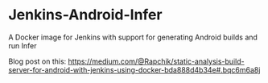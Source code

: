 # Jenkins-Android-Infer
A Docker image for Jenkins with support for generating Android builds and run Infer

Blog post on this:
https://medium.com/@Rapchik/static-analysis-build-server-for-android-with-jenkins-using-docker-bda888d4b34e#.bqc6m6a8j
